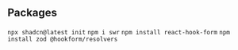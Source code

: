 ## Packages

`npx shadcn@latest init`
`npm i swr`
`npm install react-hook-form`
`npm install zod @hookform/resolvers`